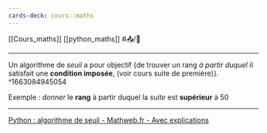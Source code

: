```yaml
---
cards-deck: cours::maths
---
```


[[Cours_maths]] [[python_maths]] #📤/🌱

---
Un algorithme de *seuil* a pour objectif {de trouver un rang *à partir duquel* il satisfait une **condition imposée**, (voir cours suite de première)}.
^1663084945054

Exemple : 
*donner* le **rang** à partir duquel la *suite* est **supérieur** à 50

---
[Python : algorithme de seuil - Mathweb.fr - Avec explications](https://www.mathweb.fr/euclide/python-algorithme-de-seuil/#:~:text=Un%20algorithme%20de%20seuil%20est,n)

